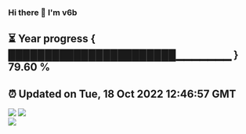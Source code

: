 ### Hi there 👋  I'm v6b  
⏳ Year progress { ███████████████████████▁▁▁▁▁▁▁ } 79.60 %
---
⏰ Updated on Tue, 18 Oct 2022 12:46:57 GMT
---
![](https://github-readme-stats.vercel.app/api?username=v6b&bg_color=30,e96443,904e95&title_color=fff&text_color=fff&layout=compact)
![](https://github-readme-stats.vercel.app/api/top-langs/?username=v6b&layout=compact&bg_color=30,e96443,904e95&title_color=fff&text_color=fff)  
![](https://gcore.jsdelivr.net/gh/v6b/v6b@main/assets/github-contribution-grid-snake.svg)


